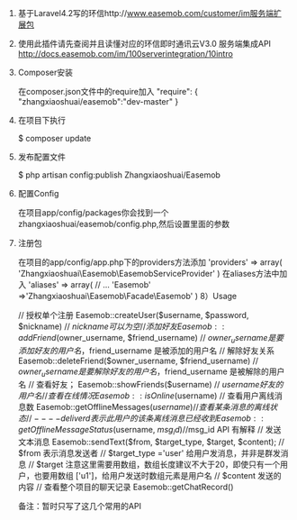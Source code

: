 1) 基于Laravel4.2写的环信http://www.easemob.com/customer/im服务端扩展包

2) 使用此插件请先查阅并且读懂对应的环信即时通讯云V3.0 服务端集成API http://docs.easemob.com/im/100serverintegration/10intro

3) Composer安装

    在composer.json文件中的require加入
    "require": {
    "zhangxiaoshuai/easemob":"dev-master"
    }
4) 在项目下执行

   $ composer update
5) 发布配置文件

    $ php artisan config:publish Zhangxiaoshuai/Easemob
6) 配置Config

    在项目app/config/packages你会找到一个zhangxiaoshuai/easemob/config.php,然后设置里面的参数
7) 注册包

    在项目的app/config/app.php下的providers方法添加
    'providers' => array(
        'Zhangxiaoshuai\Easemob\EasemobServiceProvider'
    )
    在aliases方法中加入
    'aliases' => array(
        // ...
        'Easemob' =>'Zhangxiaoshuai\Easemob\Facade\Easemob'
    )
8）Usage

    // 授权单个注册
        Easemob::createUser($username, $password, $nickname)  // $nickname可以为空
    // 添加好友
        Easemob::addFriend($owner_username, $friend_username)  // $owner_username 是要添加好友的用户名，$friend_username 是被添加的用户名
    // 解除好友关系
        Easemob::deleteFriend($owner_username, $friend_username) // $owner_username 是要解除好友的用户名，$friend_username 是被解除的用户名
    // 查看好友；
        Easemob::showFriends($username)  // $username好友的用户名
    // 查看在线情况
        Easemob::isOnline($username)
    // 查看用户离线消息数
        Easemob::getOfflineMessages($username)
    // 查看某条消息的离线状态
      //  ----deliverd 表示此用户的该条离线消息已经收到
        Easemob::getOfflineMessageStatus($username, $msg_id)  //$msg_id API 有解释
    // 发送文本消息
        Easemob::sendText($from, $target_type, $target, $content);
        // $from 表示消息发送者
        // $target_type ='user' 给用户发消息，并非是群发消息
        // $target 注意这里需要用数组，数组长度建议不大于20，即使只有一个用户，也要用数组 ['u1']，给用户发送时数组元素是用户名
        // $content 发送的内容
    // 查看整个项目的聊天记录
        Easemob::getChatRecord()

    备注：暂时只写了这几个常用的API